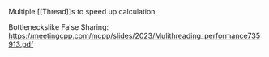 Multiple [[Thread]]s to speed up calculation

Bottleneckslike False Sharing:
https://meetingcpp.com/mcpp/slides/2023/Mulithreading_performance735913.pdf